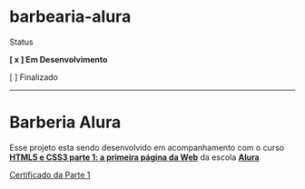 # barbearia-alura
<p>Status</p>
<p><strong>[ x ] Em Desenvolvimento</strong><p>
<p>[   ] Finalizado<p>

<hr>

<h1>Barberia Alura</h1>

<p>Esse projeto esta sendo desenvolvido em acompanhamento com o curso <strong><a href="https://www.alura.com.br/curso-online-html5-css3-primeiros-passos" target="_blank">HTML5 e CSS3 parte 1: a primeira página da Web</a></strong> da escola <strong><a href="https://www.alura.com.br/" target="_blank">Alura</a></strong></p>

<p><a href="https://cursos.alura.com.br/certificate/d7363ed4-a139-4730-ad60-d38f2f5c6ad3">Certificado da Parte 1</a></p>


